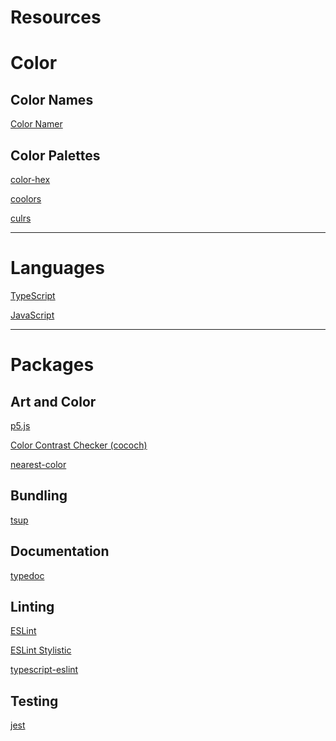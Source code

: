 # Resources

# Color

## Color Names

<a href="https://colornamer.robertcooper.me/" target="_blank" rel="noopener noreferrer">Color Namer</a>

## Color Palettes

<a href="https://www.color-hex.com/" target="_blank" rel="noopener noreferrer">color-hex</a>

<a href="https://coolors.co/" target="_blank" rel="noopener noreferrer">coolors</a>

<a href="https://culrs.com/" target="_blank" rel="noopener noreferrer">culrs</a>

----

# Languages

<a href="https://www.typescriptlang.org/" target="_blank" rel="noopener noreferrer">TypeScript</a>

<a href="https://developer.mozilla.org/en-US/docs/Web/JavaScript" target="_blank" rel="noopener noreferrer">
JavaScript</a>

----

# Packages

## Art and Color

<a href="https://p5js.org/" target="_blank" rel="noopener noreferrer">p5.js</a>

<a href="https://www.npmjs.com/package/cococh" target="_blank" rel="noopener noreferrer">Color Contrast Checker (cococh)</a>

<a href="https://www.npmjs.com/package/nearest-color" target="_blank" rel="noopener noreferrer">nearest-color</a>

## Bundling

<a href="https://tsup.egoist.dev/" target="_blank" rel="noopener noreferrer">tsup</a>

## Documentation

<a href="https://typedoc.org/" target="_blank" rel="noopener noreferrer">typedoc</a>

## Linting

<a href="https://eslint.org/" target="_blank" rel="noopener noreferrer">ESLint</a>

<a href="https://eslint.style/" target="_blank" rel="noopener noreferrer">ESLint Stylistic</a>

<a href="https://typescript-eslint.io/" target="_blank" rel="noopener noreferrer">typescript-eslint</a>

## Testing

<a href="https://jestjs.io/" target="_blank" rel="noopener noreferrer">jest</a>
